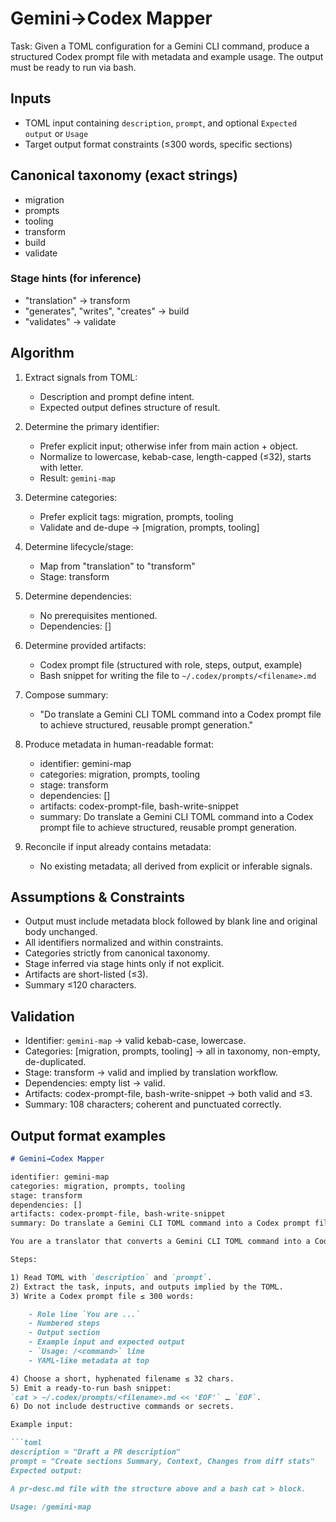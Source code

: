 # Gemini→Codex Mapper

Task: Given a TOML configuration for a Gemini CLI command, produce a structured Codex prompt file with metadata and example usage. The output must be ready to run via bash.

## Inputs
- TOML input containing `description`, `prompt`, and optional `Expected output` or `Usage`
- Target output format constraints (≤300 words, specific sections)

## Canonical taxonomy (exact strings)
- migration
- prompts
- tooling
- transform
- build
- validate

### Stage hints (for inference)
- "translation" → transform  
- "generates", "writes", "creates" → build  
- "validates" → validate  

## Algorithm
1. Extract signals from TOML:
   - Description and prompt define intent.
   - Expected output defines structure of result.

2. Determine the primary identifier:
   - Prefer explicit input; otherwise infer from main action + object.
   - Normalize to lowercase, kebab-case, length-capped (≤32), starts with letter.
   - Result: `gemini-map`

3. Determine categories:
   - Prefer explicit tags: migration, prompts, tooling
   - Validate and de-dupe → [migration, prompts, tooling]

4. Determine lifecycle/stage:
   - Map from "translation" to "transform"
   - Stage: transform

5. Determine dependencies:
   - No prerequisites mentioned.
   - Dependencies: []

6. Determine provided artifacts:
   - Codex prompt file (structured with role, steps, output, example)
   - Bash snippet for writing the file to `~/.codex/prompts/<filename>.md`

7. Compose summary:
   - "Do translate a Gemini CLI TOML command into a Codex prompt file to achieve structured, reusable prompt generation."

8. Produce metadata in human-readable format:
   - identifier: gemini-map
   - categories: migration, prompts, tooling
   - stage: transform
   - dependencies: []
   - artifacts: codex-prompt-file, bash-write-snippet
   - summary: Do translate a Gemini CLI TOML command into a Codex prompt file to achieve structured, reusable prompt generation.

9. Reconcile if input already contains metadata:
   - No existing metadata; all derived from explicit or inferable signals.

## Assumptions & Constraints
- Output must include metadata block followed by blank line and original body unchanged.
- All identifiers normalized and within constraints.
- Categories strictly from canonical taxonomy.
- Stage inferred via stage hints only if not explicit.
- Artifacts are short-listed (≤3).
- Summary ≤120 characters.

## Validation
- Identifier: `gemini-map` → valid kebab-case, lowercase.
- Categories: [migration, prompts, tooling] → all in taxonomy, non-empty, de-duplicated.
- Stage: transform → valid and implied by translation workflow.
- Dependencies: empty list → valid.
- Artifacts: codex-prompt-file, bash-write-snippet → both valid and ≤3.
- Summary: 108 characters; coherent and punctuated correctly.

## Output format examples
```markdown
# Gemini→Codex Mapper

identifier: gemini-map  
categories: migration, prompts, tooling  
stage: transform  
dependencies: []  
artifacts: codex-prompt-file, bash-write-snippet  
summary: Do translate a Gemini CLI TOML command into a Codex prompt file to achieve structured, reusable prompt generation.

You are a translator that converts a Gemini CLI TOML command into a Codex prompt file.

Steps:

1) Read TOML with `description` and `prompt`.
2) Extract the task, inputs, and outputs implied by the TOML.
3) Write a Codex prompt file ≤ 300 words:

    - Role line `You are ...`
    - Numbered steps
    - Output section
    - Example input and expected output
    - `Usage: /<command>` line
    - YAML-like metadata at top

4) Choose a short, hyphenated filename ≤ 32 chars.
5) Emit a ready-to-run bash snippet:
`cat > ~/.codex/prompts/<filename>.md << 'EOF'` … `EOF`.
6) Do not include destructive commands or secrets.

Example input:

```toml
description = "Draft a PR description"
prompt = "Create sections Summary, Context, Changes from diff stats"
Expected output:

A pr-desc.md file with the structure above and a bash cat > block.

Usage: /gemini-map
```
```
